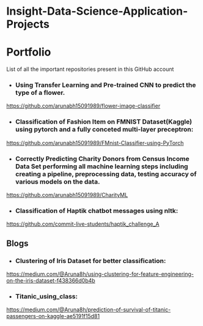# Insight-Data-Science-Application-Projects

# Portfolio
List of all the important repositories present in this GitHub account

* ### Using Transfer Learning and Pre-trained CNN to predict the type of a flower.
https://github.com/arunabh15091989/flower-image-classifier

* ### Classification of Fashion Item on FMNIST Dataset(Kaggle) using pytorch and a fully conceted multi-layer preceptron:
https://github.com/arunabh15091989/FMnist-Classifier-using-PyTorch

* ### Correctly Predicting Charity Donors from Census Income Data Set performing all machine learning steps including creating a pipeline, preprocessing data, testing accuracy of various models on the data. 
https://github.com/arunabh15091989/CharityML

* ### Classification of Haptik chatbot messages using nltk:
https://github.com/commit-live-students/haptik_challenge_A


## Blogs
* ### Clustering of Iris Dataset for better classification:
https://medium.com/@Aruna8h/using-clustering-for-feature-engineering-on-the-iris-dataset-f438366d0b4b

* ### Titanic_using_class:
https://medium.com/@Aruna8h/prediction-of-survival-of-titanic-passengers-on-kaggle-ae5191f15d81

